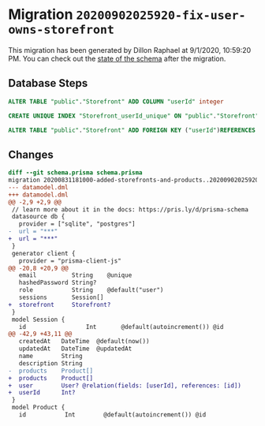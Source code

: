 # Migration `20200902025920-fix-user-owns-storefront`

This migration has been generated by Dillon Raphael at 9/1/2020, 10:59:20 PM.
You can check out the [state of the schema](./schema.prisma) after the migration.

## Database Steps

```sql
ALTER TABLE "public"."Storefront" ADD COLUMN "userId" integer   

CREATE UNIQUE INDEX "Storefront_userId_unique" ON "public"."Storefront"("userId")

ALTER TABLE "public"."Storefront" ADD FOREIGN KEY ("userId")REFERENCES "public"."User"("id") ON DELETE SET NULL ON UPDATE CASCADE
```

## Changes

```diff
diff --git schema.prisma schema.prisma
migration 20200831181000-added-storefronts-and-products..20200902025920-fix-user-owns-storefront
--- datamodel.dml
+++ datamodel.dml
@@ -2,9 +2,9 @@
 // learn more about it in the docs: https://pris.ly/d/prisma-schema
 datasource db {
   provider = ["sqlite", "postgres"]
-  url = "***"
+  url = "***"
 }
 generator client {
   provider = "prisma-client-js"
@@ -20,8 +20,9 @@
   email          String    @unique
   hashedPassword String?
   role           String    @default("user")
   sessions       Session[]
+  storefront     Storefront?
 }
 model Session {
   id                 Int       @default(autoincrement()) @id
@@ -42,9 +43,11 @@
   createdAt   DateTime  @default(now())
   updatedAt   DateTime  @updatedAt
   name        String    
   description String    
-  products    Product[] 
+  products    Product[]
+  user        User? @relation(fields: [userId], references: [id])
+  userId      Int? 
 }
 model Product {
   id           Int        @default(autoincrement()) @id
```


